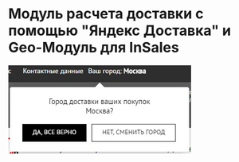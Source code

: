 # Модуль расчета доставки с помощью "Яндекс Доставка" и Geo-Модуль для InSales
![Гео-модуль для InSales (Preview #1)](https://github.com/eZ4hUNt/insales-geo-module/blob/master/preview%20%231.jpg)

